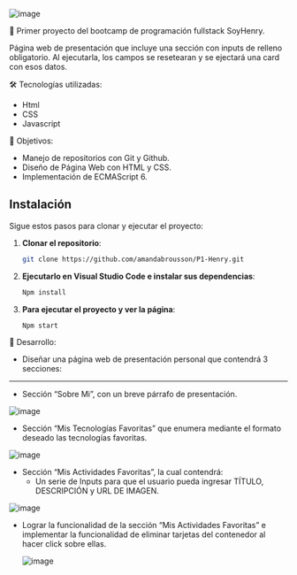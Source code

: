 ![image](https://github.com/user-attachments/assets/277b144d-da97-45ae-9a67-fe3f77882bf6)

🌟 Primer proyecto del bootcamp de programación fullstack SoyHenry.

Página web de presentación que incluye una sección con inputs de relleno obligatorio. Al ejecutarla, los campos se resetearan y se ejectará una card con esos datos.

🛠️ Tecnologías utilizadas:
- Html
- CSS
- Javascript

🎯 Objetivos:
- Manejo de repositorios con Git y Github.
- Diseño de Página Web con HTML y CSS.
- Implementación de ECMAScript 6.

## Instalación

Sigue estos pasos para clonar y ejecutar el proyecto:

1. **Clonar el repositorio**:

   ```bash
   git clone https://github.com/amandabrousson/P1-Henry.git

2. **Ejecutarlo en Visual Studio Code e instalar sus dependencias**:

    ```bash
    Npm install

 3. **Para ejecutar el proyecto y ver la página**:

    ```bash
    Npm start

🚀 Desarrollo:
- Diseñar una página web de presentación personal que contendrá 3 secciones:

_______________________________________________________________________________________________________



- Sección “Sobre Mi”, con un breve párrafo de presentación.

![image](https://github.com/user-attachments/assets/98c06d02-900b-4b55-b65a-b755dfd58cea)

- Sección “Mis Tecnologías Favoritas” que enumera mediante el formato deseado las tecnologías favoritas.

![image](https://github.com/user-attachments/assets/bb1b8db9-d7f6-4193-8f16-39c56d11c653)
  
- Sección “Mis Actividades Favoritas”, la cual contendrá:
    - Un serie de Inputs para que el usuario pueda ingresar TÍTULO, DESCRIPCIÓN y URL DE IMAGEN.

![image](https://github.com/user-attachments/assets/ec7f3462-86a9-4456-8d42-cbda0d033f53)

- Lograr la funcionalidad de la sección “Mis Actividades Favoritas” e implementar la funcionalidad de eliminar tarjetas del contenedor al hacer click sobre ellas.

  ![image](https://github.com/user-attachments/assets/dad91f79-b7be-42a8-8831-22d6c219fd83)


